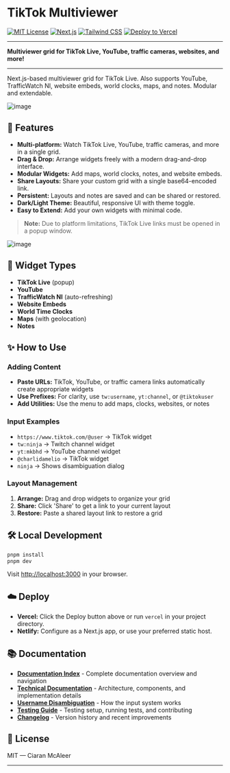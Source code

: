 # TikTok Multiviewer

[![MIT License](https://img.shields.io/badge/License-MIT-green.svg)](LICENSE)
[![Next.js](https://img.shields.io/badge/Next.js-15-blue?logo=next.js)](https://nextjs.org/)
[![Tailwind CSS](https://img.shields.io/badge/TailwindCSS-3.4-38bdf8?logo=tailwindcss)](https://tailwindcss.com/)
[![Deploy to Vercel](https://vercel.com/button)](https://vercel.com/import/project?template=https://github.com/CiaranMcAleer/Tiktok-Multiviewer)

---

**Multiviewer grid for TikTok Live, YouTube, traffic cameras, websites, and more!**

---

Next.js-based multiviewer grid for TikTok Live. Also supports YouTube, TrafficWatch NI, website embeds, world clocks, maps, and notes. Modular and extendable.

![image](https://github.com/user-attachments/assets/47f504b1-6724-4d8b-93fa-cbd735c89919)

## 🚀 Features

- **Multi-platform:** Watch TikTok Live, YouTube, traffic cameras, and more in a single grid.
- **Drag & Drop:** Arrange widgets freely with a modern drag-and-drop interface.
- **Modular Widgets:** Add maps, world clocks, notes, and website embeds.
- **Share Layouts:** Share your custom grid with a single base64-encoded link.
- **Persistent:** Layouts and notes are saved and can be shared or restored.
- **Dark/Light Theme:** Beautiful, responsive UI with theme toggle.
- **Easy to Extend:** Add your own widgets with minimal code.

> **Note:** Due to platform limitations, TikTok Live links must be opened in a popup window.

![image](https://github.com/user-attachments/assets/1fe3a478-57b6-49b9-9310-8b190cd25697)

## 🧩 Widget Types
- **TikTok Live** (popup)
- **YouTube**
- **TrafficWatch NI** (auto-refreshing)
- **Website Embeds**
- **World Time Clocks**
- **Maps** (with geolocation)
- **Notes**

## ✨ How to Use

### Adding Content
- **Paste URLs:** TikTok, YouTube, or traffic camera links automatically create appropriate widgets
- **Use Prefixes:** For clarity, use `tw:username`, `yt:channel`, or `@tiktokuser` 
- **Add Utilities:** Use the menu to add maps, clocks, websites, or notes

### Input Examples
- `https://www.tiktok.com/@user` → TikTok widget
- `tw:ninja` → Twitch channel widget  
- `yt:mkbhd` → YouTube channel widget
- `@charlidamelio` → TikTok widget
- `ninja` → Shows disambiguation dialog

### Layout Management
1. **Arrange:** Drag and drop widgets to organize your grid
2. **Share:** Click 'Share' to get a link to your current layout
3. **Restore:** Paste a shared layout link to restore a grid

## 🛠️ Local Development
```bash
pnpm install
pnpm dev
```
Visit [http://localhost:3000](http://localhost:3000) in your browser.

## ☁️ Deploy
- **Vercel:** Click the Deploy button above or run `vercel` in your project directory.
- **Netlify:** Configure as a Next.js app, or use your preferred static host.

## 📚 Documentation

- **[Documentation Index](docs/README.md)** - Complete documentation overview and navigation
- **[Technical Documentation](docs/TECHNICAL.md)** - Architecture, components, and implementation details
- **[Username Disambiguation](docs/USERNAME_DISAMBIGUATION.md)** - How the input system works
- **[Testing Guide](docs/TESTING.md)** - Testing setup, running tests, and contributing
- **[Changelog](docs/CHANGELOG.md)** - Version history and recent improvements

## 📄 License
MIT — Ciaran McAleer

---
